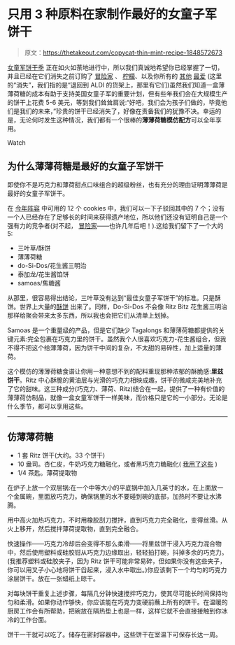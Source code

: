# 只用 3 种原料在家制作最好的女童子军饼干

> 原文：<https://thetakeout.com/copycat-thin-mint-recipe-1848572673>

[女童军饼干季](https://thetakeout.com/2022-girl-scout-cookie-season-new-flavors-where-to-buy-1848300204) 正在如火如荼地进行中，所以我们真诚地希望你已经掌握了一切，并且已经在它们消失之前订购了 [冒险家](https://thetakeout.com/new-adventurefuls-girl-scout-cookie-review-taste-test-1847500707) 、 [柠檬](https://thetakeout.com/girl-scout-cookie-season-new-packaging-1848495129)、以及你所有的 [其他](https://thetakeout.com/discontinued-girl-scout-cookies-you-want-to-try-1848533739) [最爱](https://thetakeout.com/most-popular-girl-scout-cookies-in-us-by-state-1848360100) (这里的“消失”，我们指的是“退回到 ALDI 的货架上，那里有它们)虽然我们知道一盒薄薄荷糖的成本有助于支持美国女童子军的重要计划，但有些年我们会在大规模生产的饼干上花费 5-6 美元，等到我们耸耸肩说:“好吧，我们会为孩子们做的，毕竟他们是我们的未来，”珍贵的饼干已经消失了，好像在责备我们的犹豫不决。幸运的是，无论何时发生这种情况，我们都有一个很棒的**薄薄荷糖模仿配方**可以全年享用。

Watch

## 为什么薄薄荷糖是最好的女童子军饼干

即使你不是巧克力和薄荷甜点口味组合的超级粉丝，也有充分的理由证明薄薄荷是最好的女童子军饼干。

在 [今年阵容](https://www.girlscouts.org/en/cookies/cookie-flavors.html) 中可用的 12 个 cookies 中，我们可以一下子驳回其中的 7 个；没有一个人已经存在了足够长的时间来获得遗产地位，所以他们还没有证明自己是一个强有力的竞争者(对不起， [冒险家](https://thetakeout.com/new-adventurefuls-girl-scout-cookie-review-taste-test-1847500707)——也许几年后吧！).这给我们留下了一个大的 5:

*   三叶草/酥饼
*   薄薄荷糖
*   do-Si-Dos/花生酱三明治
*   泰加龙/花生酱馅饼
*   samoas/焦糖酱

从那里，很容易得出结论，三叶草没有达到“最佳女童子军饼干”的标准。只是酥饼。世界上大量的[酥饼](https://thetakeout.com/walkers-shortbread-copycat-recipe-1845788651) 出来了。同样，Do-Si-Dos 不会像 Ritz Bitz 花生酱三明治那样给聚会带来太多东西，所以我也会把它们从清单上划掉。

Samoas 是一个重量级的产品，但是它们缺少 Tagalongs 和薄薄荷糖都提供的关键元素:完全包裹在巧克力里的饼干。虽然我个人很喜欢巧克力-花生酱组合，但我不得不把这个给薄薄荷，因为饼干中间的复杂，不太甜的易碎性，加上适量的薄荷。

这个模仿的薄薄荷糖食谱让你用一种意想不到的配料重现那种浓郁的酥脆感:**里兹饼干**。Ritz 中心酥脆的黄油层与光滑的巧克力相映成趣，饼干的微咸完美地补充了它的甜味。这三种成分(巧克力、薄荷、Ritz)结合在一起，提供了一种有价值的薄薄荷仿制品，就像一盒女童军饼干一样美味，而价格只是它的一小部分。无论是什么季节，都可以享用这些。

* * *

## 仿薄薄荷糖

*   1 套 Ritz 饼干(大约。33 个饼干)
*   10 盎司。杏仁皮，牛奶巧克力糖融化，或者黑巧克力糖融化( [我用了这些](https://www.target.com/p/ghirardelli-dark-chocolate-melting-wafers-10oz/-/A-14919573) )
*   1/4 茶匙。薄荷提取物

在炉子上放一个双层锅:在一个中等大小的平底锅中加入几英寸的水，在上面放一个金属碗，里面放巧克力。确保锅里的水不要碰到碗的底部，加热时不要让水沸腾。

用中高火加热巧克力，不时用橡胶刮刀搅拌，直到巧克力完全融化，变得丝滑。从火上移开，然后搅拌薄荷提取物，直到完全融合。

快速操作——巧克力冷却后会变得不那么柔滑——将里兹饼干浸入巧克力混合物中，然后使用塑料或硅胶钳从巧克力边缘取出，轻轻拍打碗，抖掉多余的巧克力。(我推荐塑料或硅胶夹子，因为 Ritz 饼干可能非常易碎，但如果你没有这些夹子，你可以用叉子小心地将饼干舀起来，浸入水中取出。)你应该剩下一个均匀的巧克力涂层饼干。放在一张蜡纸上晾干。

对每块饼干重复上述步骤，每隔几分钟快速搅拌巧克力，使其尽可能长时间保持均匀和柔滑。如果你动作够快，你应该能在巧克力变硬前蘸上所有的饼干。在温暖的厨房工作会有所帮助，把碗放在隔热垫上也是一样，这样它就不会直接接触到你冰冷的工作台面。

饼干一干就可以吃了。储存在密封容器中，这些饼干在室温下可保存长达一周。
